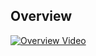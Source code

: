 ## Overview

[![Overview Video](http://img.youtube.com/vi/ElKfEurMi9E/0.jpg)](https://www.youtube.com/watch?v=ElKfEurMi9E)